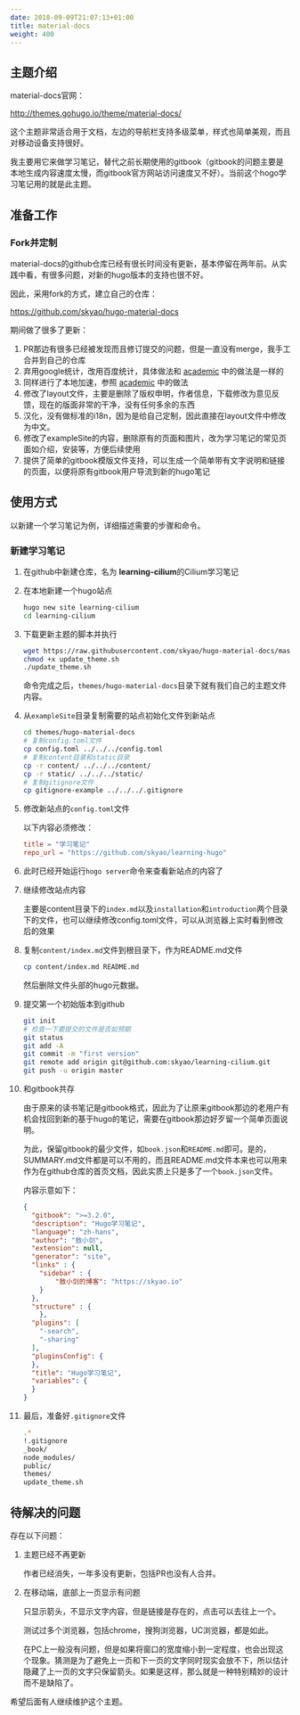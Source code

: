 ```yaml
---
date: 2018-09-09T21:07:13+01:00
title: material-docs
weight: 400
---
```


## 主题介绍

material-docs官网：

http://themes.gohugo.io/theme/material-docs/

这个主题非常适合用于文档，左边的导航栏支持多级菜单，样式也简单美观，而且对移动设备支持很好。

我主要用它来做学习笔记，替代之前长期使用的gitbook（gitbook的问题主要是本地生成内容速度太慢，而gitbook官方网站访问速度又不好）。当前这个hogo学习笔记用的就是此主题。

## 准备工作

### Fork并定制

material-docs的github仓库已经有很长时间没有更新，基本停留在两年前。从实践中看，有很多问题，对新的hugo版本的支持也很不好。

因此，采用fork的方式，建立自己的仓库：

https://github.com/skyao/hugo-material-docs

期间做了很多了更新：

1. PR那边有很多已经被发现而且修订提交的问题，但是一直没有merge，我手工合并到自己的仓库
2. 弃用google统计，改用百度统计，具体做法和 [academic](../academic/analytices/) 中的做法是一样的
3. 同样进行了本地加速，参照  [academic](../academic/local-speed-up/) 中的做法
4. 修改了layout文件，主要是删除了版权申明，作者信息，下载修改为意见反馈，现在的版面非常的干净，没有任何多余的东西
5. 汉化，没有做标准的i18n，因为是给自己定制，因此直接在layout文件中修改为中文。
6. 修改了exampleSite的内容，删除原有的页面和图片，改为学习笔记的常见页面如介绍，安装等，方便后续使用
7. 提供了简单的gitbook模版文件支持，可以生成一个简单带有文字说明和链接的页面，以便将原有gitbook用户导流到新的hugo笔记

## 使用方式

以新建一个学习笔记为例，详细描述需要的步骤和命令。

### 新建学习笔记

1. 在github中新建仓库，名为 **learning-cilium**的Cilium学习笔记

2. 在本地新建一个hugo站点

    ```bash
    hugo new site learning-cilium
    cd learning-cilium
    ```

3. 下载更新主题的脚本并执行

    ```bash
    wget https://raw.githubusercontent.com/skyao/hugo-material-docs/master/exampleSite/update_theme.sh
    chmod +x update_theme.sh
    ./update_theme.sh
    ```

	命令完成之后，`themes/hugo-material-docs`目录下就有我们自己的主题文件内容。

4. 从`exampleSite`目录复制需要的站点初始化文件到新站点

    ```bash
    cd themes/hugo-material-docs
    # 复制config.toml文件
    cp config.toml ../../../config.toml
    # 复制content目录和static目录
    cp -r content/ ../../../content/
    cp -r static/ ../../../static/
    # 复制gitignore文件
    cp gitignore-example ../../../.gitignore
    ```

5. 修改新站点的`config.toml`文件

    以下内容必须修改：

    ```toml
    title = "学习笔记"
    repo_url = "https://github.com/skyao/learning-hugo"
    ```

6. 此时已经开始运行`hogo server`命令来查看新站点的内容了

7. 继续修改站点内容

	主要是content目录下的`index.md`以及`installation`和`introduction`两个目录下的文件，也可以继续修改config.toml文件，可以从浏览器上实时看到修改后的效果

8. 复制`content/index.md`文件到根目录下，作为README.md文件

    ```bash
    cp content/index.md README.md
    ```

    然后删除文件头部的hugo元数据。

9. 提交第一个初始版本到github

    ```bash
    git init
    # 检查一下要提交的文件是否如预期
    git status
    git add -A
    git commit -m "first version"
    git remote add origin git@github.com:skyao/learning-cilium.git
    git push -u origin master
    ```
10. 和gitbook共存
	
	由于原来的读书笔记是gitbook格式，因此为了让原来gitbook那边的老用户有机会找回到新的基于hugo的笔记，需要在gitbook那边好歹留一个简单页面说明。

	为此，保留gitbook的最少文件，如`book.json`和`README.md`即可。是的，SUMMARY.md文件都是可以不用的，而且README.md文件本来也可以用来作为在github仓库的首页文档，因此实质上只是多了一个`book.json`文件。

	内容示意如下：
	
	```json
	{
	  "gitbook": ">=3.2.0",
	  "description": "Hugo学习笔记",
	  "language": "zh-hans",
	  "author": "敖小剑",
	  "extension": null,
	  "generator": "site",
	  "links" : {
	    "sidebar" : {
	        "敖小剑的博客": "https://skyao.io"
	    }
	  },
	  "structure" : {
	    },
	  "plugins": [
	    "-search",
	    "-sharing"
	  ],
	  "pluginsConfig": {
	  },
	  "title": "Hugo学习笔记",
	  "variables": {
	  }
	}
	```

11. 最后，准备好`.gitignore`文件

	```bash
	.*
	!.gitignore
	_book/
	node_modules/
	public/
	themes/
	update_theme.sh
	```

## 待解决的问题

存在以下问题：

1. 主题已经不再更新
	
    作者已经消失，一年多没有更新，包括PR也没有人合并。
	
2. 在移动端，底部上一页显示有问题
	
    只显示箭头，不显示文字内容，但是链接是存在的，点击可以去往上一个。

    测试过多个浏览器，包括chrome，搜狗浏览器，UC浏览器，都是如此。

    在PC上一般没有问题，但是如果将窗口的宽度缩小到一定程度，也会出现这个现象。猜测是为了避免上一页和下一页的文字同时现实会放不下，所以估计隐藏了上一页的文字只保留箭头。如果是这样，那么就是一种特别精妙的设计而不是缺陷了。
    
希望后面有人继续维护这个主题。
